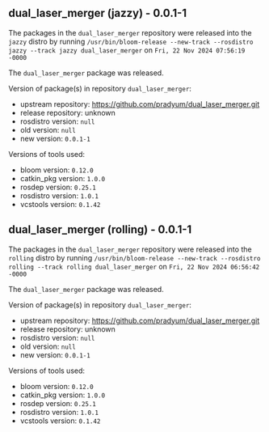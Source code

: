 ## dual_laser_merger (jazzy) - 0.0.1-1

The packages in the `dual_laser_merger` repository were released into the `jazzy` distro by running `/usr/bin/bloom-release --new-track --rosdistro jazzy --track jazzy dual_laser_merger` on `Fri, 22 Nov 2024 07:56:19 -0000`

The `dual_laser_merger` package was released.

Version of package(s) in repository `dual_laser_merger`:

- upstream repository: https://github.com/pradyum/dual_laser_merger.git
- release repository: unknown
- rosdistro version: `null`
- old version: `null`
- new version: `0.0.1-1`

Versions of tools used:

- bloom version: `0.12.0`
- catkin_pkg version: `1.0.0`
- rosdep version: `0.25.1`
- rosdistro version: `1.0.1`
- vcstools version: `0.1.42`


## dual_laser_merger (rolling) - 0.0.1-1

The packages in the `dual_laser_merger` repository were released into the `rolling` distro by running `/usr/bin/bloom-release --new-track --rosdistro rolling --track rolling dual_laser_merger` on `Fri, 22 Nov 2024 06:56:42 -0000`

The `dual_laser_merger` package was released.

Version of package(s) in repository `dual_laser_merger`:

- upstream repository: https://github.com/pradyum/dual_laser_merger.git
- release repository: unknown
- rosdistro version: `null`
- old version: `null`
- new version: `0.0.1-1`

Versions of tools used:

- bloom version: `0.12.0`
- catkin_pkg version: `1.0.0`
- rosdep version: `0.25.1`
- rosdistro version: `1.0.1`
- vcstools version: `0.1.42`


